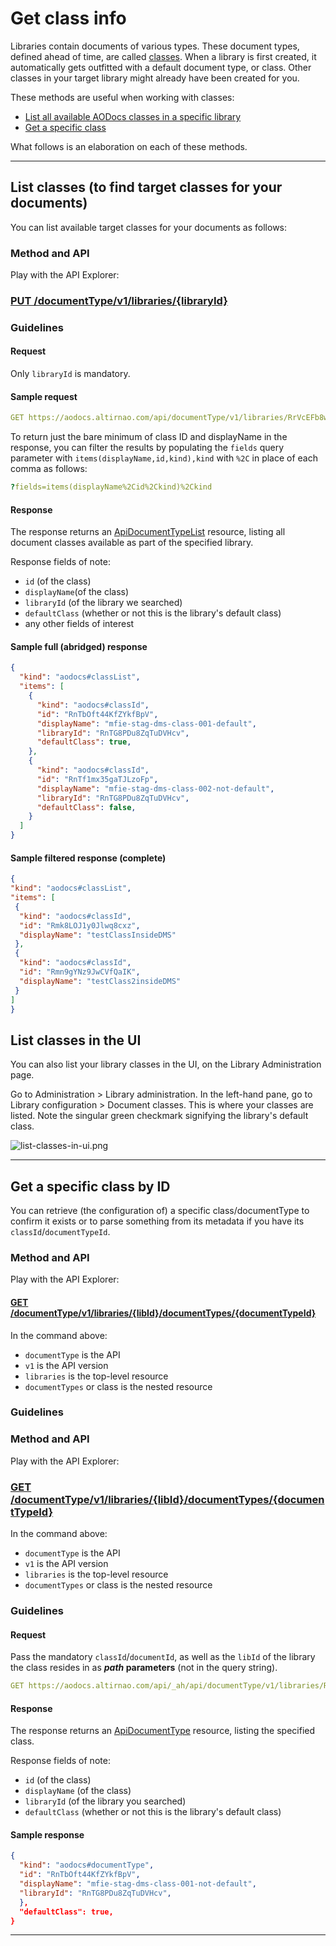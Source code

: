# Get class info

Libraries contain documents of various types. These document types, defined ahead of time, are called [classes](https://support.aodocs.com/hc/en-us/articles/205655634). When a library is first created, it automatically gets outfitted with a default document type, or class. Other classes in your target library might already have been created for you.

These methods are useful when working with classes:

*   [List all available AODocs classes in a specific library](/docs/aodocs-staging.altirnao.com/1/routes/documentType/v1/libraries/%7BlibraryId%7D/get)
*   [Get a specific class](/docs/aodocs-staging.altirnao.com/1/routes/documentType/v1/libraries/%7BlibId%7D/documentTypes/%7BdocumentTypeId%7D/get)

What follows is an elaboration on each of these methods.

---


## List classes (to find target classes for your documents)

You can list available target classes for your documents as follows:


### Method and API

Play with the API Explorer:

### [PUT /documentType/v1/libraries/{libraryId}](/docs/aodocs-staging.altirnao.com/1/routes/documentType/v1/libraries/%7BlibraryId%7D/get)


### Guidelines


#### Request

Only `libraryId` is mandatory.


#### Sample request


```yaml
GET https://aodocs.altirnao.com/api/documentType/v1/libraries/RrVcEFb8wtDeNAnlmNN
```


To return just the bare minimum of class ID and displayName in the response, you can filter the results by populating the `fields` query parameter with `items(displayName,id,kind),kind` with `%2C` in place of each comma as follows:


```yaml
?fields=items(displayName%2Cid%2Ckind)%2Ckind
```


#### Response

The response returns an [ApiDocumentTypeList](https://api.aodocs-staging.com/docs/aodocs-staging.altirnao.com/1/types/ApiDocumentTypeList) resource, listing all document classes available as part of the specified library.

Response fields of note:



*   `id` (of the class)
*   `displayName`(of the class)
*   `libraryId` (of the library we searched)
*   `defaultClass` (whether or not this is the library's default class)
*   any other fields of interest


#### Sample full (abridged) response


```json
{
  "kind": "aodocs#classList",
  "items": [
    {
      "kind": "aodocs#classId",
      "id": "RnTbOft44KfZYkfBpV",
      "displayName": "mfie-stag-dms-class-001-default",
      "libraryId": "RnTG8PDu8ZqTuDVHcv",
      "defaultClass": true,
    },
    {
      "kind": "aodocs#classId",
      "id": "RnTf1mx35gaTJLzoFp",
      "displayName": "mfie-stag-dms-class-002-not-default",
      "libraryId": "RnTG8PDu8ZqTuDVHcv",
      "defaultClass": false,
    }
  ]
}
```



#### Sample filtered response (complete)


```json
{
"kind": "aodocs#classList",
"items": [
 {
  "kind": "aodocs#classId",
  "id": "Rmk8LOJ1y0Jlwq8cxz",
  "displayName": "testClassInsideDMS"
 },
 {
  "kind": "aodocs#classId",
  "id": "Rmn9gYNz9JwCVfQaIK",
  "displayName": "testClass2insideDMS"
 }
]
}
```



## List classes in the UI

You can also list your library classes in the UI, on the Library Administration page.

Go to Administration > Library administration. In the left-hand pane, go to Library configuration > Document classes. This is where your classes are listed. Note the singular green checkmark signifying the library's default class.


![list-classes-in-ui.png](/img/list-classes-in-ui.png)




---



## Get a specific class by ID

You can retrieve (the configuration of) a specific class/documentType to confirm it exists or to parse something from its metadata if you have its `classId`/`documentTypeId`.


### Method and API

Play with the API Explorer:

#### [GET /documentType/v1/libraries/{libId}/documentTypes/{documentTypeId}](/docs/aodocs-staging.altirnao.com/1/routes/documentType/v1/libraries/%7BlibId%7D/documentTypes/%7BdocumentTypeId%7D/get)


In the command above:

*   `documentType` is the API
*   `v1` is the API version
*   `libraries` is the top-level resource
*   `documentTypes` or class is the nested resource


### Guidelines


### Method and API

Play with the API Explorer:

### [GET /documentType/v1/libraries/{libId}/documentTypes/{documentTypeId}](/docs/aodocs-staging.altirnao.com/1/routes/documentType/v1/libraries/%7BlibId%7D/documentTypes/%7BdocumentTypeId%7D/get)


In the command above:

*   `documentType` is the API
*   `v1` is the API version
*   `libraries` is the top-level resource
*   `documentTypes` or class is the nested resource


### Guidelines


#### Request



Pass the mandatory ````classId````/````documentId````, as well as the ````libId```` of the library the class resides in as **_path_ parameters** (not in the query string).


```yaml
GET https://aodocs.altirnao.com/api/_ah/api/documentType/v1/libraries/Rs4xtue6axGNklquDP/documentTypes/Rs4xuIg6e45fvAsn9L
```



#### Response

The response returns an [ApiDocumentType](https://api.aodocs-staging.com/docs/aodocs-staging.altirnao.com/1/types/ApiDocumentType) resource, listing the specified class.

Response fields of note:



*   `id` (of the class)
*   `displayName` (of the class)
*   `libraryId` (of the library you searched)
*   `defaultClass` (whether or not this is the library's default class)


#### Sample response


```json
{
  "kind": "aodocs#documentType",
  "id": "RnTbOft44KfZYkfBpV",
  "displayName": "mfie-stag-dms-class-001-not-default",
  "libraryId": "RnTG8PDu8ZqTuDVHcv",
  },
  "defaultClass": true,
}
```

---

